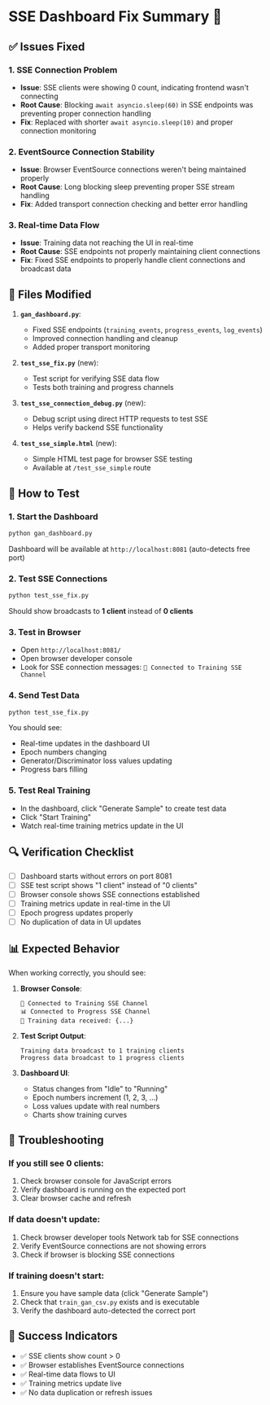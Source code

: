# SSE Dashboard Fix Summary 🎯

## ✅ Issues Fixed

### 1. **SSE Connection Problem**
- **Issue**: SSE clients were showing 0 count, indicating frontend wasn't connecting
- **Root Cause**: Blocking `await asyncio.sleep(60)` in SSE endpoints was preventing proper connection handling
- **Fix**: Replaced with shorter `await asyncio.sleep(10)` and proper connection monitoring

### 2. **EventSource Connection Stability**
- **Issue**: Browser EventSource connections weren't being maintained properly
- **Root Cause**: Long blocking sleep preventing proper SSE stream handling
- **Fix**: Added transport connection checking and better error handling

### 3. **Real-time Data Flow**
- **Issue**: Training data not reaching the UI in real-time
- **Root Cause**: SSE endpoints not properly maintaining client connections
- **Fix**: Fixed SSE endpoints to properly handle client connections and broadcast data

## 🔧 Files Modified

1. **`gan_dashboard.py`**:
   - Fixed SSE endpoints (`training_events`, `progress_events`, `log_events`)
   - Improved connection handling and cleanup
   - Added proper transport monitoring

2. **`test_sse_fix.py`** (new):
   - Test script for verifying SSE data flow
   - Tests both training and progress channels

3. **`test_sse_connection_debug.py`** (new):
   - Debug script using direct HTTP requests to test SSE
   - Helps verify backend SSE functionality

4. **`test_sse_simple.html`** (new):
   - Simple HTML test page for browser SSE testing
   - Available at `/test_sse_simple` route

## 🧪 How to Test

### 1. **Start the Dashboard**
```bash
python gan_dashboard.py
```
Dashboard will be available at `http://localhost:8081` (auto-detects free port)

### 2. **Test SSE Connections**
```bash
python test_sse_fix.py
```
Should show broadcasts to **1 client** instead of **0 clients**

### 3. **Test in Browser**
- Open `http://localhost:8081/`
- Open browser developer console
- Look for SSE connection messages: `🎯 Connected to Training SSE Channel`

### 4. **Send Test Data**
```bash
python test_sse_fix.py
```
You should see:
- Real-time updates in the dashboard UI
- Epoch numbers changing
- Generator/Discriminator loss values updating
- Progress bars filling

### 5. **Test Real Training**
- In the dashboard, click "Generate Sample" to create test data
- Click "Start Training" 
- Watch real-time training metrics update in the UI

## 🔍 Verification Checklist

- [ ] Dashboard starts without errors on port 8081
- [ ] SSE test script shows "1 client" instead of "0 clients"
- [ ] Browser console shows SSE connections established
- [ ] Training metrics update in real-time in the UI
- [ ] Epoch progress updates properly
- [ ] No duplication of data in UI updates

## 📊 Expected Behavior

When working correctly, you should see:

1. **Browser Console**:
   ```
   🎯 Connected to Training SSE Channel
   📊 Connected to Progress SSE Channel
   🎯 Training data received: {...}
   ```

2. **Test Script Output**:
   ```
   Training data broadcast to 1 training clients
   Progress data broadcast to 1 progress clients
   ```

3. **Dashboard UI**:
   - Status changes from "Idle" to "Running"
   - Epoch numbers increment (1, 2, 3, ...)
   - Loss values update with real numbers
   - Charts show training curves

## 🚨 Troubleshooting

### If you still see 0 clients:
1. Check browser console for JavaScript errors
2. Verify dashboard is running on the expected port
3. Clear browser cache and refresh

### If data doesn't update:
1. Check browser developer tools Network tab for SSE connections
2. Verify EventSource connections are not showing errors
3. Check if browser is blocking SSE connections

### If training doesn't start:
1. Ensure you have sample data (click "Generate Sample")
2. Check that `train_gan_csv.py` exists and is executable
3. Verify the dashboard auto-detected the correct port

## 🎉 Success Indicators

- ✅ SSE clients show count > 0
- ✅ Browser establishes EventSource connections
- ✅ Real-time data flows to UI
- ✅ Training metrics update live
- ✅ No data duplication or refresh issues 